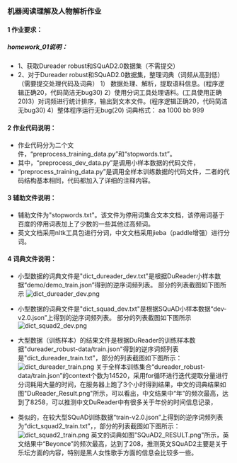 ### 机器阅读理解及人物解析作业
#### 1 作业要求：
##### homework_01说明：
- 1、获取Dureader robust和SQuAD2.0数据集（不需提交）
- 2、对于Dureader robust和SQuAD2.0数据集，整理词典（词频从高到低）（需要提交处理代码及词典）
   1） 数据处理、解析，提取语料信息。(程序逻辑正确20，代码简洁无bug30)
   2）使用分词工具处理语料。(工具使用正确20)3）对词频进行统计排序，输出到文本文件。(程序逻辑正确20，代码简洁无bug30)
   4）整体程序运行无bug(20)
   词典格式：
   aa 1000
   bb 999
#### 2 作业代码说明：
* 作业代码分为二个文件，“preprocess_training_data.py”和“stopwords.txt”。
* 其中，“preprocess_dev_data.py”是调用小样本数据的代码文件，
* “preprocess_training_data.py”是调用全样本训练数据的代码文件，二者的代码结构基本相同，代码都加入了详细的注释内容。

#### 3 辅助文件说明： 
* 辅助文件为"stopwords.txt"。该文件为停用词集合文本文档，该停用词基于百度的停用词表加上了少数的一些其他过高频词。
* 英文文档采用nltk工具包进行分词，中文文档采用jieba（paddle增强）进行分词。


#### 4 词典文件说明： 
* 小型数据的词典文件是"dict_dureader_dev.txt"是根据DuReader小样本数据“demo/demo_train.json”得到的逆序词频列表。
  部分的列表截图如下图所示
  ![dict_dureader_dev.png](./dict_dureader_dev.png)
* 小型数据的词典文件是"dict_squad_dev.txt"是根据SQuAD小样本数据“dev-v2.0.json”上得到的逆序词频列表。
  部分的列表截图如下图所示
  ![dict_squad2_dev.png](./dict_squad2_dev.png)

* 大型数据（训练样本）的结果文件是根据DuReader的训练样本数据"dureader_robust-data/train.json"得到的逆序词频列表是"dict_dureader_train.txt"，部分的列表截图如下图所示：
  ![dict_dureader_train.png](./dict_dureader_train.png)
  关于全样本训练集合“dureader_robust-data/train.json”的context个数为14520，采用for循环进行迭代提取分量进行分词耗用大量的时间，在服务器上跑了3个小时得到结果，中文的词典结果如图"DuReader_Result.png"所示，可以看出，中文结果中“年”的频次最高，达到了8258，可以推测中文DuReader中有很多关于年份的时间信息记录，
* 类似的，在较大型SQuAD训练数据“train-v2.0.json”上得到的逆序词频列表为“dict_squad2_train.txt”，，部分的列表截图如下图所示：
  ![dict_squad2_train.png](./dict_squad2_train.png)
   英文的词典如图"SQuAD2_RESULT.png"所示，英文结果中“Beyonce”的频次最高，达到了208，推测英文SQuAD2主要是关于乐坛方面的内容，特别是黑人女性歌手方面的信息会比较多一些。